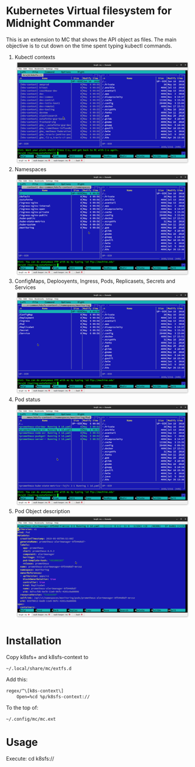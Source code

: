 
# Kubernetes Virtual filesystem for Midnight Commander

This is an extension to MC that shows the API object as files. 
The main objective is to cut down on the time spent typing kubectl commands.

 1. Kubectl contexts
 ![k8s contexts](screenshots/Screenshot_20190506_095605.png)
 2. Namespaces 
 ![Namespaces](screenshots/Screenshot_20190506_095628.png)
 3. ConfigMaps, Deplooyents, Ingress, Pods, Replicasets, Secrets and Services ![k8s objects](screenshots/Screenshot_20190506_095639.png)
 4. Pod status 
 ![k8s objects](screenshots/Screenshot_20190506_095721.png)
 5. Pod Object description  
 ![Pod Object description](screenshots/Screenshot_20190506_095729.png) 


# Installation 

Copy k8sfs+ and k8sfs-context to
```shell
~/.local/share/mc/extfs.d
```

Add this:
```
regex/^\[k8s-context\]
	Open=%cd %p/k8sfs-context://
```

To the top of:
```shell
~/.config/mc/mc.ext
```

# Usage
Execute: cd k8sfs://
